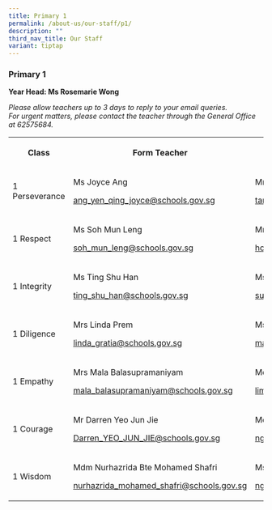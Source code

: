 ```yaml
---
title: Primary 1
permalink: /about-us/our-staff/p1/
description: ""
third_nav_title: Our Staff
variant: tiptap
---
```

<h3><strong>Primary 1</strong></h3><p><strong>Year Head: Ms Rosemarie Wong</strong></p><p><em>Please allow teachers up to 3 days to reply to your email queries.<br>For urgent matters, please contact the teacher through the General Office at 62575684.</em></p><table><tbody><tr><th rowspan="1" colspan="1"><p>Class</p></th><th rowspan="1" colspan="1"><p>Form Teacher</p></th><th rowspan="1" colspan="1"><p>Co-Form Teacher</p></th><th rowspan="1" colspan="1"><p></p></th></tr><tr><td rowspan="1" colspan="1"><p>1 Perseverance</p></td><td rowspan="1" colspan="1"><p>Ms Joyce Ang </p><p><a href="mailto:ang_yen_qing_joyce@schools.gov.sg" rel="noopener noreferrer nofollow" target="_blank">ang_yen_qing_joyce@schools.gov.sg</a></p></td><td rowspan="1" colspan="1"><p>Mrs Veronica Tiang</p><p><a href="mailto:tan_liew_siang_veronica@schools.gov.sg" rel="noopener noreferrer nofollow" target="_blank">tan_liew_siang_veronica@schools.gov.sg</a><br></p></td><td rowspan="1" colspan="1"><p></p></td></tr><tr><td rowspan="1" colspan="1"><p>1 Respect</p></td><td rowspan="1" colspan="1"><p>Ms Soh Mun Leng</p><p><a href="mailto:soh_mun_leng@schools.gov.sg" rel="noopener noreferrer nofollow" target="_blank">soh_mun_leng@schools.gov.sg</a></p><p></p></td><td rowspan="1" colspan="1"><p>Mrs Chan Khai Hong</p><p><a href="mailto:ho_wee_kung@schools.gov.sg" rel="noopener noreferrer nofollow" target="_blank">ho_wee_kung@schools.gov.sg</a></p><p></p></td><td rowspan="1" colspan="1"><p></p></td></tr><tr><td rowspan="1" colspan="1"><p>1 Integrity</p></td><td rowspan="1" colspan="1"><p>Ms Ting Shu Han</p><p><a href="mailto:ting_shu_han@schools.gov.sg" rel="noopener noreferrer nofollow" target="_blank">ting_shu_han@schools.gov.sg</a></p><p></p></td><td rowspan="1" colspan="1"><p>Ms Suzanah Bte Rahim</p><p><a href="mailto:suzanah_rahim@schools.gov.sg" rel="noopener noreferrer nofollow" target="_blank">suzanah_rahim@schools.gov.sg</a></p></td><td rowspan="1" colspan="1"><p></p></td></tr><tr><td rowspan="1" colspan="1"><p>1 Diligence</p></td><td rowspan="1" colspan="1"><p>Mrs Linda Prem</p><p><a href="mailto:linda_gratia@schools.gov.sg" rel="noopener noreferrer nofollow" target="_blank">linda_gratia@schools.gov.sg</a></p></td><td rowspan="1" colspan="1"><p>Ms Manomani d/o Shunmuga Sundaram</p><p><a href="mailto:manomani_shunmuga_sundaram@schools.gov.sg" rel="noopener noreferrer nofollow" target="_blank">manomani_shunmuga_sundaram@schools.gov.sg</a></p><p></p></td><td rowspan="1" colspan="1"><p></p></td></tr><tr><td rowspan="1" colspan="1"><p>1 Empathy</p></td><td rowspan="1" colspan="1"><p>Mrs Mala Balasupramaniyam</p><p><a href="mailto:mala_balasupramaniyam@schools.gov.sg" rel="noopener noreferrer nofollow" target="_blank">mala_balasupramaniyam@schools.gov.sg</a></p><p></p></td><td rowspan="1" colspan="1"><p>Mdm Lim See Voon</p><p><a href="mailto:lim_see_voon@schools.gov.sg" rel="noopener noreferrer nofollow" target="_blank">lim_see_voon@schools.gov.sg</a></p><p></p></td><td rowspan="1" colspan="1"><p></p></td></tr><tr><td rowspan="1" colspan="1"><p>1 Courage</p></td><td rowspan="1" colspan="1"><p>Mr Darren Yeo Jun Jie</p><p><a href="mailto:Darren_YEO_JUN_JIE@schools.gov.sg" rel="noopener noreferrer nofollow" target="_blank">Darren_YEO_JUN_JIE@schools.gov.sg</a></p><p></p></td><td rowspan="1" colspan="1"><p>Mdm Ng Kang Ping</p><p><a href="mailto:ng_kang_ping@schools.gov.sg" rel="noopener noreferrer nofollow" target="_blank">ng_kang_ping@schools.gov.sg</a></p><p></p></td><td rowspan="1" colspan="1"><p></p></td></tr><tr><td rowspan="1" colspan="1"><p>1 Wisdom</p></td><td rowspan="1" colspan="1"><p>Mdm Nurhazrida Bte Mohamed Shafri</p><p><a href="mailto:nurhazrida_mohamed_shafri@schools.gov.sg" rel="noopener noreferrer nofollow" target="_blank">nurhazrida_mohamed_shafri@schools.gov.sg</a></p><p></p></td><td rowspan="1" colspan="1"><p>Ms Ng Zi Chun</p><p><a href="mailto:ng_zi_chun@schools.gov.sg" rel="noopener noreferrer nofollow" target="_blank">ng_zi_chun@schools.gov.sg</a></p><p></p></td><td rowspan="1" colspan="1"><p></p></td></tr></tbody></table><p></p>